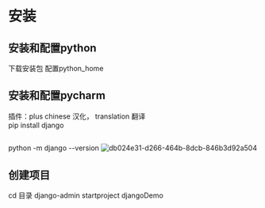 # 安装
## 安装和配置python
下载安装包
配置python_home
## 安装和配置pycharm
插件：plus
chinese 汉化， translation 翻译  
pip install django
##
python -m django --version
![db024e31-d266-464b-8dcb-846b3d92a504](https://user-images.githubusercontent.com/83051290/217210554-e4fd17ee-8b39-40d6-8e0c-d66ae7f8a2ec.jpeg)
## 创建项目
cd 目录
django-admin startproject djangoDemo
